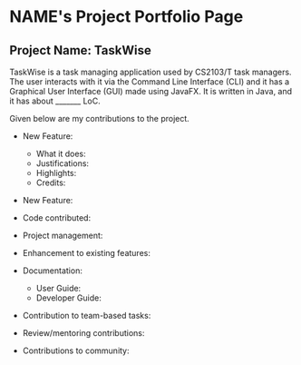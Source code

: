 # NAME's Project Portfolio Page

## Project Name: TaskWise
TaskWise is a task managing application used by CS2103/T task managers.
The user interacts with it via the Command Line Interface (CLI) and it has a Graphical User
Interface (GUI) made using JavaFX. It is written in Java, and it has about _______ LoC.

Given below are my contributions to the project.

* New Feature:
  * What it does:
  * Justifications:
  * Highlights:
  * Credits:
* New Feature:

* Code contributed:

* Project management:
* Enhancement to existing features:
* Documentation:
  * User Guide:
  * Developer Guide:
* Contribution to team-based tasks:
* Review/mentoring contributions:
* Contributions to community:
